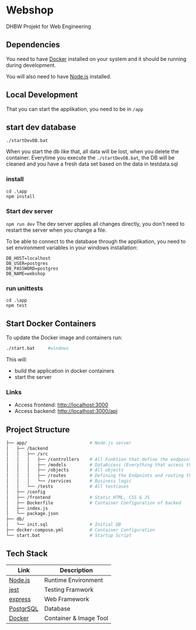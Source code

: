 # Webshop

DHBW Projekt for Web Engineering

## Dependencies

You need to have [Docker](https://www.docker.com/) installed on your system and it should be running during development.

You will also need to have [Node.js](https://nodejs.org/en) installed.

## Local Development

That you can start the applikation, you need to be in `/app`

## start dev database
```
./startDevDB.bat
```
When you start the db like that, all data will be lost, when you delete the container.
Everytime you execute the `./startDevDB.bat`, the DB will be cleaned and you have a fresh data set based on the data in testdata.sql


### install
```
cd .\app
npm install
```

### Start dev server

`npm run dev`
The dev server applies all changes directly, you don't need to restart the server when you change a file.

To be able to connect to the database through the applikation, you need to set environment variables in your windows installation:

```
DB_HOST=localhost
DB_USER=postgres
DB_PASSWORD=postgres
DB_NAME=webshop
```

### run unittests

```
cd .\app
npm test
```

## Start Docker Containers

To update the Docker image and containers run:

```bash
./start.bat     #windows
```

This will:

-   build the application in docker containers
-   start the server

### Links

-   Access frontend: [http://localhost:3000](http://localhost:3000)
-   Access backend: [http://localhost:3000/api](http://localhost:3000/api)

## Project Structure

```bash
├── app/                        # Node.js server
│   ├── /backend
│   │   ├── /src
│   │   │   ├── /controllers    # All Funktion that define the endpoint and handles errors
│   │   │   ├── /models         # DataAccess (Everything that access the Database)
│   │   │   ├── /objects        # All objects
│   │   │   ├── /routes         # Defining the Endpoints and routing them to the function
│   │   │   └── /services       # Business logic
│   │   └── /tests              # All testcases
│   ├── /config
│   ├── /frontend               # Static HTML, CSS & JS
│   ├── Dockerfile              # Container Configuration of backed
│   ├── index.js
│   └── package.json
├── db/
│   └── init.sql                # Initial DB
├── docker-compose.yml          # Container Configuration
└── start.bat                   # Startup Script
```

## Tech Stack

| Link                                       | Description            |
| ------------------------------------------ | ---------------------- |
| [Node.js](https://nodejs.org/en)           | Runtime Environment    |
| [jest](https://www.npmjs.com/package/jest) | Testing Framwork       |
| [express](https://expressjs.com/)          | Web Framework          |
| [PostgrSQL](https://www.postgresql.org/)   | Database               |
| [Docker](https://www.docker.com/)          | Container & Image Tool |
